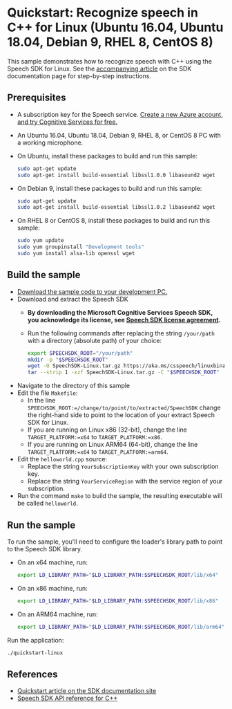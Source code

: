# Quickstart: Recognize speech in C++ for Linux (Ubuntu 16.04, Ubuntu 18.04, Debian 9, RHEL 8, CentOS 8)

This sample demonstrates how to recognize speech with C++ using the Speech SDK for Linux.
See the [accompanying article](https://docs.microsoft.com/azure/cognitive-services/speech-service/quickstart-cpp-linux) on the SDK documentation page for step-by-step instructions.

## Prerequisites

* A subscription key for the Speech service. [Create a new Azure account, and try Cognitive Services for free.](https://azure.microsoft.com/free/cognitive-services/)
* An Ubuntu 16.04, Ubuntu 18.04, Debian 9, RHEL 8, or CentOS 8 PC with a working microphone.
* On Ubuntu, install these packages to build and run this sample:

  ```sh
  sudo apt-get update
  sudo apt-get install build-essential libssl1.0.0 libasound2 wget
  ```

* On Debian 9, install these packages to build and run this sample:

  ```sh
  sudo apt-get update
  sudo apt-get install build-essential libssl1.0.2 libasound2 wget
  ```

* On RHEL 8 or CentOS 8, install these packages to build and run this sample:

  ```sh
  sudo yum update
  sudo yum groupinstall "Development tools"
  sudo yum install alsa-lib openssl wget
  ```

## Build the sample

* [Download the sample code to your development PC.](/README.md#get-the-samples)
* Download and extract the Speech SDK
  * **By downloading the Microsoft Cognitive Services Speech SDK, you acknowledge its license, see [Speech SDK license agreement](https://aka.ms/csspeech/license201809).**
  * Run the following commands after replacing the string `/your/path` with a directory (absolute path) of your choice:

    ```sh
    export SPEECHSDK_ROOT="/your/path"
    mkdir -p "$SPEECHSDK_ROOT"
    wget -O SpeechSDK-Linux.tar.gz https://aka.ms/csspeech/linuxbinary
    tar --strip 1 -xzf SpeechSDK-Linux.tar.gz -C "$SPEECHSDK_ROOT"
    ```
* Navigate to the directory of this sample
* Edit the file `Makefile`:
  * In the line `SPEECHSDK_ROOT:=/change/to/point/to/extracted/SpeechSDK` change the right-hand side to point to the location of your extract Speech SDK for Linux.
  * If you are running on Linux x86 (32-bit), change the line `TARGET_PLATFORM:=x64` to `TARGET_PLATFORM:=x86`.
  * If you are running on Linux ARM64 (64-bit), change the line `TARGET_PLATFORM:=x64` to `TARGET_PLATFORM:=arm64`.
* Edit the `helloworld.cpp` source:
  * Replace the string `YourSubscriptionKey` with your own subscription key.
  * Replace the string `YourServiceRegion` with the service region of your subscription.
* Run the command `make` to build the sample, the resulting executable will be called `helloworld`.

## Run the sample

To run the sample, you'll need to configure the loader's library path to point to the Speech SDK library.

* On an x64 machine, run:

  ```sh
  export LD_LIBRARY_PATH="$LD_LIBRARY_PATH:$SPEECHSDK_ROOT/lib/x64"
  ```

* On an x86 machine, run:

  ```sh
  export LD_LIBRARY_PATH="$LD_LIBRARY_PATH:$SPEECHSDK_ROOT/lib/x86"
  ```

* On an ARM64 machine, run:

  ```sh
  export LD_LIBRARY_PATH="$LD_LIBRARY_PATH:$SPEECHSDK_ROOT/lib/arm64"
  ```

Run the application:

```sh
./quickstart-linux
```

## References

* [Quickstart article on the SDK documentation site](https://docs.microsoft.com/azure/cognitive-services/speech-service/quickstart-cpp-linux)
* [Speech SDK API reference for C++](https://aka.ms/csspeech/cppref)
